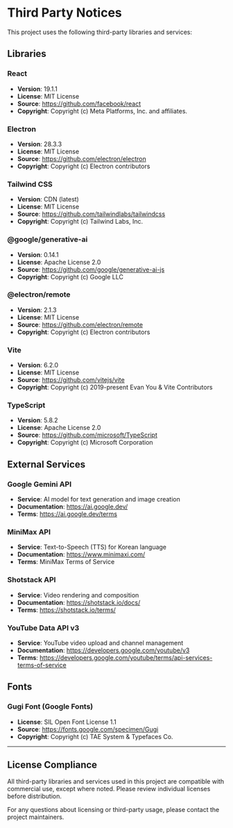 # Third Party Notices

This project uses the following third-party libraries and services:

## Libraries

### React
- **Version**: 19.1.1
- **License**: MIT License
- **Source**: https://github.com/facebook/react
- **Copyright**: Copyright (c) Meta Platforms, Inc. and affiliates.

### Electron
- **Version**: 28.3.3
- **License**: MIT License
- **Source**: https://github.com/electron/electron
- **Copyright**: Copyright (c) Electron contributors

### Tailwind CSS
- **Version**: CDN (latest)
- **License**: MIT License
- **Source**: https://github.com/tailwindlabs/tailwindcss
- **Copyright**: Copyright (c) Tailwind Labs, Inc.

### @google/generative-ai
- **Version**: 0.14.1
- **License**: Apache License 2.0
- **Source**: https://github.com/google/generative-ai-js
- **Copyright**: Copyright (c) Google LLC

### @electron/remote
- **Version**: 2.1.3
- **License**: MIT License
- **Source**: https://github.com/electron/remote
- **Copyright**: Copyright (c) Electron contributors

### Vite
- **Version**: 6.2.0
- **License**: MIT License
- **Source**: https://github.com/vitejs/vite
- **Copyright**: Copyright (c) 2019-present Evan You & Vite Contributors

### TypeScript
- **Version**: 5.8.2
- **License**: Apache License 2.0
- **Source**: https://github.com/microsoft/TypeScript
- **Copyright**: Copyright (c) Microsoft Corporation

## External Services

### Google Gemini API
- **Service**: AI model for text generation and image creation
- **Documentation**: https://ai.google.dev/
- **Terms**: https://ai.google.dev/terms

### MiniMax API
- **Service**: Text-to-Speech (TTS) for Korean language
- **Documentation**: https://www.minimaxi.com/
- **Terms**: MiniMax Terms of Service

### Shotstack API
- **Service**: Video rendering and composition
- **Documentation**: https://shotstack.io/docs/
- **Terms**: https://shotstack.io/terms/

### YouTube Data API v3
- **Service**: YouTube video upload and channel management
- **Documentation**: https://developers.google.com/youtube/v3
- **Terms**: https://developers.google.com/youtube/terms/api-services-terms-of-service

## Fonts

### Gugi Font (Google Fonts)
- **License**: SIL Open Font License 1.1
- **Source**: https://fonts.google.com/specimen/Gugi
- **Copyright**: Copyright (c) TAE System & Typefaces Co.

---

## License Compliance

All third-party libraries and services used in this project are compatible with commercial use, except where noted. Please review individual licenses before distribution.

For any questions about licensing or third-party usage, please contact the project maintainers.